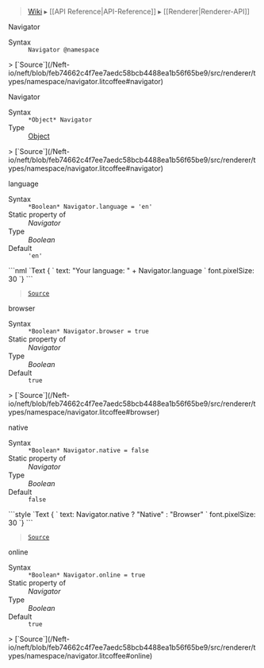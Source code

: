 > [Wiki](Home) ▸ [[API Reference|API-Reference]] ▸ [[Renderer|Renderer-API]]

Navigator
<dl><dt>Syntax</dt><dd><code>Navigator @namespace</code></dd></dl>
> [`Source`](/Neft-io/neft/blob/feb74662c4f7ee7aedc58bcb4488ea1b56f65be9/src/renderer/types/namespace/navigator.litcoffee#navigator)

Navigator
<dl><dt>Syntax</dt><dd><code>&#x2A;Object&#x2A; Navigator</code></dd><dt>Type</dt><dd><a href="/Neft-io/neft/wiki/Utils-API.md#isobject">Object</a></dd></dl>
> [`Source`](/Neft-io/neft/blob/feb74662c4f7ee7aedc58bcb4488ea1b56f65be9/src/renderer/types/namespace/navigator.litcoffee#navigator)

language
<dl><dt>Syntax</dt><dd><code>&#x2A;Boolean&#x2A; Navigator.language = 'en'</code></dd><dt>Static property of</dt><dd><i>Navigator</i></dd><dt>Type</dt><dd><i>Boolean</i></dd><dt>Default</dt><dd><code>'en'</code></dd></dl>
```nml
`Text {
`   text: "Your language: " + Navigator.language
`   font.pixelSize: 30
`}
```

> [`Source`](/Neft-io/neft/blob/feb74662c4f7ee7aedc58bcb4488ea1b56f65be9/src/renderer/types/namespace/navigator.litcoffee#language)

browser
<dl><dt>Syntax</dt><dd><code>&#x2A;Boolean&#x2A; Navigator.browser = true</code></dd><dt>Static property of</dt><dd><i>Navigator</i></dd><dt>Type</dt><dd><i>Boolean</i></dd><dt>Default</dt><dd><code>true</code></dd></dl>
> [`Source`](/Neft-io/neft/blob/feb74662c4f7ee7aedc58bcb4488ea1b56f65be9/src/renderer/types/namespace/navigator.litcoffee#browser)

native
<dl><dt>Syntax</dt><dd><code>&#x2A;Boolean&#x2A; Navigator.native = false</code></dd><dt>Static property of</dt><dd><i>Navigator</i></dd><dt>Type</dt><dd><i>Boolean</i></dd><dt>Default</dt><dd><code>false</code></dd></dl>
```style
`Text {
`   text: Navigator.native ? "Native" : "Browser"
`   font.pixelSize: 30
`}
```

> [`Source`](/Neft-io/neft/blob/feb74662c4f7ee7aedc58bcb4488ea1b56f65be9/src/renderer/types/namespace/navigator.litcoffee#native)

online
<dl><dt>Syntax</dt><dd><code>&#x2A;Boolean&#x2A; Navigator.online = true</code></dd><dt>Static property of</dt><dd><i>Navigator</i></dd><dt>Type</dt><dd><i>Boolean</i></dd><dt>Default</dt><dd><code>true</code></dd></dl>
> [`Source`](/Neft-io/neft/blob/feb74662c4f7ee7aedc58bcb4488ea1b56f65be9/src/renderer/types/namespace/navigator.litcoffee#online)

